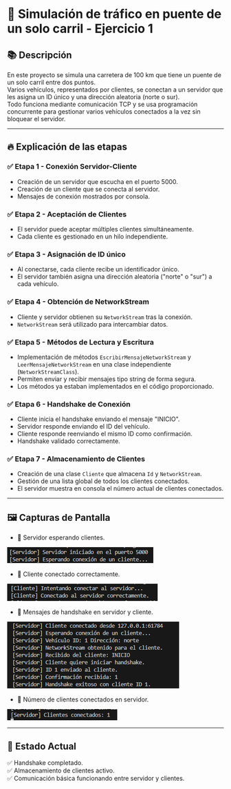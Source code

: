 # 🚗 Simulación de tráfico en puente de un solo carril - Ejercicio 1

## 📚 Descripción

En este proyecto se simula una carretera de 100 km que tiene un puente de un solo carril entre dos puntos.  
Varios vehículos, representados por clientes, se conectan a un servidor que les asigna un ID único y una dirección aleatoria (norte o sur).  
Todo funciona mediante comunicación TCP y se usa programación concurrente para gestionar varios vehículos conectados a la vez sin bloquear el servidor.

---

## 🔥 Explicación de las etapas

### ✅ Etapa 1 - Conexión Servidor-Cliente
- Creación de un servidor que escucha en el puerto 5000.
- Creación de un cliente que se conecta al servidor.
- Mensajes de conexión mostrados por consola.

### ✅ Etapa 2 - Aceptación de Clientes
- El servidor puede aceptar múltiples clientes simultáneamente.
- Cada cliente es gestionado en un hilo independiente.

### ✅ Etapa 3 - Asignación de ID único
- Al conectarse, cada cliente recibe un identificador único.
- El servidor también asigna una dirección aleatoria ("norte" o "sur") a cada vehículo.

### ✅ Etapa 4 - Obtención de NetworkStream
- Cliente y servidor obtienen su `NetworkStream` tras la conexión.
- `NetworkStream` será utilizado para intercambiar datos.

### ✅ Etapa 5 - Métodos de Lectura y Escritura
- Implementación de métodos `EscribirMensajeNetworkStream` y `LeerMensajeNetworkStream` en una clase independiente (`NetworkStreamClass`).
- Permiten enviar y recibir mensajes tipo string de forma segura.
- Los métodos ya estaban implementados en el código proporcionado. 

### ✅ Etapa 6 - Handshake de Conexión
- Cliente inicia el handshake enviando el mensaje "INICIO".
- Servidor responde enviando el ID del vehículo.
- Cliente responde reenviando el mismo ID como confirmación.
- Handshake validado correctamente.

### ✅ Etapa 7 - Almacenamiento de Clientes
- Creación de una clase `Cliente` que almacena `Id` y `NetworkStream`.
- Gestión de una lista global de todos los clientes conectados.
- El servidor muestra en consola el número actual de clientes conectados.

---

## 🖼️ Capturas de Pantalla

- 📸 Servidor esperando clientes.

![Servidor esperando](capturas/captura_servidor.png)
- 📸 Cliente conectado correctamente.

![Cliente conectado](capturas/captura_cliente.png)
- 📸 Mensajes de handshake en servidor y cliente.

![Handshake](capturas/captura_handshake.png)
- 📸 Número de clientes conectados en servidor.

![Conectados](capturas/captura_conectados.png)

---

## 🚀 Estado Actual

✅ Handshake completado.  
✅ Almacenamiento de clientes activo.  
✅ Comunicación básica funcionando entre servidor y clientes.


